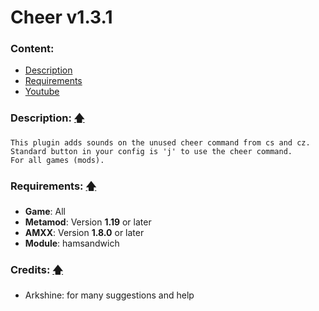 # Cheer v1.3.1

### Content:
+ [Description](#description-)
+ [Requirements](#requirements-)
+ [Youtube](#credits-)

### Description: [🡅](#cheer-v131)
```
This plugin adds sounds on the unused cheer command from cs and cz.
Standard button in your config is 'j' to use the cheer command.
For all games (mods).
```

### Requirements: [🡅](#cheer-v131)
+ **Game**: All
+ **Metamod**: Version **1.19** or later
+ **AMXX**: Version **1.8.0** or later
+ **Module**: hamsandwich

### Credits: [🡅](#cheer-v131)
+ Arkshine: for many suggestions and help
